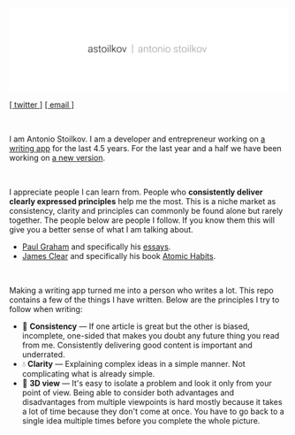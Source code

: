 ![Antonio Stoilkov](/assets/astoilkov.png)

[[ twitter ]](https://twitter.com/antoniostoilkov) [[ email ]](mailto:hello@astoilkov.com)

<br/>

I am Antonio Stoilkov. I am a developer and entrepreneur working on [a writing app](https://caret.io/) for the last 4.5 years. For the last year and a half we have been working on [a new version](https://twitter.com/careteditor/status/1136198029357264896).

<br/>

I appreciate people I can learn from. People who **consistently deliver clearly expressed principles** help me the most. This is a niche market as consistency, clarity and principles can commonly be found alone but rarely together. The people below are people I follow. If you know them this will give you a better sense of what I am talking about.
- [Paul Graham](https://twitter.com/paulg) and specifically his [essays](http://www.paulgraham.com/articles.html).
- [James Clear](https://twitter.com/JamesClear) and specifically his book [Atomic Habits](https://www.goodreads.com/book/show/40121378-atomic-habits).

<br/>

Making a writing app turned me into a person who writes a lot. This repo contains a few of the things I have written. Below are the principles I try to follow when writing:
- 👯 **Consistency** — If one article is great but the other is biased, incomplete, one-sided that makes you doubt any future thing you read from me. Consistently delivering good content is important and underrated.
- 💧 **Clarity** — Explaining complex ideas in a simple manner. Not complicating what is already simple.
- 👀 **3D view** — It's easy to isolate a problem and look it only from your point of view. Being able to consider both advantages and disadvantages from multiple viewpoints is hard mostly because it takes a lot of time because they don't come at once. You have to go back to a single idea multiple times before you complete the whole picture.